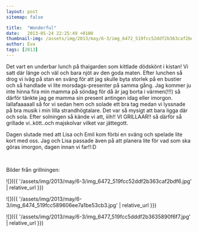 ```yaml
---
layout: post
sitemap: false

title:  "Wonderful"
date:   2013-05-24 22:25:49 +0100
thumbnail-img: /assets/img/2013/may/6-3/img_6472_519fcc52ddf2b363caf2bdf6.jpg
author: Eva
tags: [2013]
---
```


Det vart en underbar lunch på thaigarden som kittlade dödskönt i kistan! Vi satt där länge och väl och bara njöt av den goda maten. Efter lunchen så drog vi iväg på stan en sväng för att jag skulle byta storlek på en bustier och så handlade vi lite morsdags-presenter på samma gång. Jag kommer ju inte hinna fira min mamma på söndag för då är jag borta i värmen(!!!) så därför tänkte jag ge mamma sin present antingen idag eller imorgon. Iallafaaaaall så for vi sedan hem och solade ett bra tag medan vi lyssnade på bra musik i min lilla strandhögtalare. Det var så mysigt att bara ligga där och sola. Efter solningen så kände vi att, iiih!! VI GRILLAAR!! så därför så grillade vi..kött..och majskolvar vilket var jättegott. 

Dagen slutade med att Lisa och Emil kom förbi en sväng och spelade lite kort med oss. Jag och Lisa passade även på att planera lite för vad som ska göras imorgon, dagen innan vi far!!:D 




 




Bilder från grillningen:

![]({{ '/assets/img/2013/may/6-3/img_6472_519fcc52ddf2b363caf2bdf6.jpg'  | relative_url }})

![]({{ '/assets/img/2013/may/6-3/img_6474_519fcc589606ee7a1be53cb3.jpg'  | relative_url }})

![]({{ '/assets/img/2013/may/6-3/img_6477_519fcc5dddf2b3635890f6f7.jpg'  | relative_url }})

